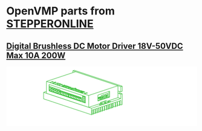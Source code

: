 # OpenVMP parts from [STEPPERONLINE](https://stepperonline.com/)
## [Digital Brushless DC Motor Driver 18V-50VDC Max 10A 200W](https://www.omc-stepperonline.com/digital-brushless-dc-motor-driver-18v-50vdc-max-10a-200w-bld-510s)

[<img alt='Digital Brushless DC Motor Driver 18V-50VDC Max 10A 200W' src='https://github.com/openvmp/openvmp-models/blob/main/generated_files/parts/stepperonline/driver-brushless-bld510s.png'/>](https://github.com/openvmp/openvmp-models/blob/main/generated_files/parts/stepperonline/driver-brushless-bld510s.stl)

